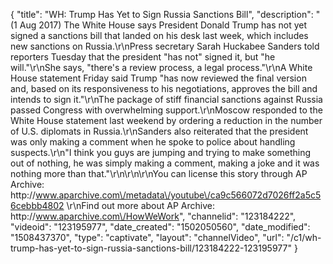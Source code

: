 {
    "title": "WH: Trump Has Yet to Sign Russia Sanctions Bill",
    "description": "(1 Aug 2017) The White House says President Donald Trump has not yet signed a sanctions bill that landed on his desk last week, which includes new sanctions on Russia.\r\nPress secretary Sarah Huckabee Sanders told reporters Tuesday that the president \"has not\" signed it, but \"he will.\"\r\nShe says, \"there's a review process, a legal process.\"\r\nA White House statement Friday said Trump \"has now reviewed the final version and, based on its responsiveness to his negotiations, approves the bill and intends to sign it.\"\r\nThe package of stiff financial sanctions against Russia passed Congress with overwhelming support.\r\nMoscow responded to the White House statement last weekend by ordering a reduction in the number of U.S. diplomats in Russia.\r\nSanders also reiterated that the president was only making a comment when he spoke to police about handling suspects.\r\n\"I think you guys are jumping and trying to make something out of nothing, he was simply making a comment, making a joke and it was nothing more than that.\"\r\n\r\n\r\nYou can license this story through AP Archive: http:\/\/www.aparchive.com\/metadata\/youtube\/ca9c566072d7026ff2a5c56cebbb4802 \r\nFind out more about AP Archive: http:\/\/www.aparchive.com\/HowWeWork",
    "channelid": "123184222",
    "videoid": "123195977",
    "date_created": "1502050560",
    "date_modified": "1508437370",
    "type": "captivate",
    "layout": "channelVideo",
    "url": "\/c1\/wh-trump-has-yet-to-sign-russia-sanctions-bill\/123184222-123195977"
}